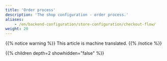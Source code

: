 ```yaml
---
title: 'Order process'
description: 'The shop configuration - order process.'
aliases:
    - /en/backend-configuration/store-configuration/checkout-flow/
weight: 20
---
```


{{% notice warning %}}
This article is machine translated.
{{% /notice %}}

{{% children depth=2 showhidden="false" %}}
